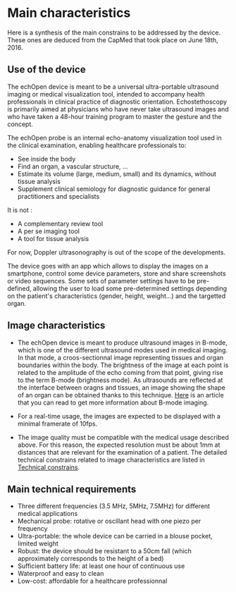 # Main characteristics

Here is a synthesis of the main constrains to be addressed by the device. These ones are deduced from the CapMed that took place on June 18th, 2016.

## Use of the device

The echOpen device is meant to be a universal ultra-portable ultrasound imaging or medical visualization tool, intended to accompany health professionals in clinical practice of diagnostic orientation. Echostethoscopy is primarily aimed at physicians who have never take ultrasound images and who have taken a 48-hour training program to master the gesture and the concept.

The echOpen probe is an internal echo-anatomy visualization tool used in the clinical examination, enabling healthcare professionals to:

* See inside the body
* Find an organ, a vascular structure, ...
* Estimate its volume \(large, medium, small\) and its dynamics, without tissue analysis
* Supplement clinical semiology for diagnostic guidance for general practitioners and specialists

It is not :

* A complementary review tool
* A per se imaging tool
* A tool for tissue analysis

For now, Doppler ultrasonography is out of the scope of the developments.

The device goes with an app which allows to display the images on a smartphone, control some device parameters, store and share screenshots or video sequences. Some sets of parameter settings have to be pre-defined, allowing the user to load some pre-determined settings depending on the patient's characteristics \(gender, height, weight...\) and the targetted organ.

## Image characteristics

* The echOpen device is meant to produce ultrasound images in B-mode, which is one of the different ultrasound modes used in medical imaging. In that mode, a croos-sectionnal image representing tissues and organ boundaries within the body. The brightness of the image at each point is related to the amplitude of the echo coming from that point, giving rise to the term B-mode (brightness mode). As ultrasounds are reflected at the interface between oragns and tissues, an image showing the shape of an organ can be obtained thanks to this technique. [Here](http://assets.cambridge.org/97805217/57102/excerpt/9780521757102_excerpt.pdf) is an article that you can read to get more information about B-mode imaging.

* For a real-time usage, the images are expected to be displayed with a minimal framerate of 10fps.

* The image quality must be compatible with the medical usage described above. For this reason, the expected resolution must be about 1mm at distances that are relevant for the examination of a patient. The detailed technical constrains related to image characteristics are listed in [Technical constrains](backlog/technical.md).



## Main technical requirements

* Three different frequencies \(3.5 MHz, 5MHz, 7.5MHz\) for different medical applications
* Mechanical probe: rotative or oscillant head with one piezo per frequency
* Ultra-portable: the whole device can be carried in a blouse pocket, limited weight
* Robust: the device should be resistant to a 50cm fall \(which approximately corresponds to the height of a bed\)
* Sufficient battery life: at least one hour of continuous use
* Waterproof and easy to clean
* Low-cost: affordable for a healthcare professionnal



